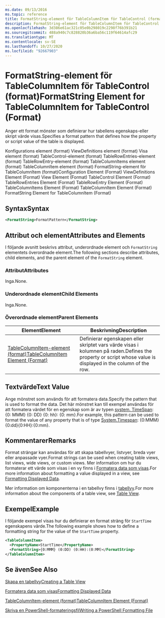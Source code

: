 ```yaml
---
ms.date: 09/13/2016
ms.topic: reference
title: FormatString-element för TableColumnItem för TableControl (format)
description: FormatString-element för TableColumnItem för TableControl (format)
ms.openlocfilehash: 3d386e61ac321c05e0b298019c2298f76b391b21
ms.sourcegitcommit: 488a940c7c828820b36a6ba56c119f64614afc29
ms.translationtype: MT
ms.contentlocale: sv-SE
ms.lasthandoff: 10/27/2020
ms.locfileid: "92667903"
---
```

# <a name="formatstring-element-for-tablecolumnitem-for-tablecontrol-format"></a><span data-ttu-id="20486-103">FormatString-element för TableColumnItem för TableControl (format)</span><span class="sxs-lookup"><span data-stu-id="20486-103">FormatString Element for TableColumnItem for TableControl (Format)</span></span>

<span data-ttu-id="20486-104">Anger ett format mönster som definierar hur tabellens egenskaps-eller skript värde visas.</span><span class="sxs-lookup"><span data-stu-id="20486-104">Specifies a format pattern that defines how the property or script value of the table is displayed.</span></span>

<span data-ttu-id="20486-105">Konfigurations element (format) ViewDefinitions element (format) Visa element (format) TableControl-element (format) TableRowEntries-element (format) TableRowEntry-element (format) TableColumnItems element (format) TableColumnItem element (format) FormatString-element för TableColumnItem (format)</span><span class="sxs-lookup"><span data-stu-id="20486-105">Configuration Element (Format) ViewDefinitions Element (Format) View Element (Format) TableControl Element (Format) TableRowEntries Element (Format) TableRowEntry Element (Format) TableColumnItems Element (Format) TableColumnItem Element (Format) FormatString Element for TableColumnItem (Format)</span></span>

## <a name="syntax"></a><span data-ttu-id="20486-106">Syntax</span><span class="sxs-lookup"><span data-stu-id="20486-106">Syntax</span></span>

```xml
<FormatString>FormatPattern</FormatString>
```

## <a name="attributes-and-elements"></a><span data-ttu-id="20486-107">Attribut och element</span><span class="sxs-lookup"><span data-stu-id="20486-107">Attributes and Elements</span></span>

<span data-ttu-id="20486-108">I följande avsnitt beskrivs attribut, underordnade element och `FormatString` elementets överordnade element.</span><span class="sxs-lookup"><span data-stu-id="20486-108">The following sections describe attributes, child elements, and the parent element of the `FormatString` element.</span></span>

### <a name="attributes"></a><span data-ttu-id="20486-109">Attribut</span><span class="sxs-lookup"><span data-stu-id="20486-109">Attributes</span></span>

<span data-ttu-id="20486-110">Inga.</span><span class="sxs-lookup"><span data-stu-id="20486-110">None.</span></span>

### <a name="child-elements"></a><span data-ttu-id="20486-111">Underordnade element</span><span class="sxs-lookup"><span data-stu-id="20486-111">Child Elements</span></span>

<span data-ttu-id="20486-112">Inga.</span><span class="sxs-lookup"><span data-stu-id="20486-112">None.</span></span>

### <a name="parent-elements"></a><span data-ttu-id="20486-113">Överordnade element</span><span class="sxs-lookup"><span data-stu-id="20486-113">Parent Elements</span></span>

|<span data-ttu-id="20486-114">Element</span><span class="sxs-lookup"><span data-stu-id="20486-114">Element</span></span>|<span data-ttu-id="20486-115">Beskrivning</span><span class="sxs-lookup"><span data-stu-id="20486-115">Description</span></span>|
|-------------|-----------------|
|[<span data-ttu-id="20486-116">TableColumnItem-element (format)</span><span class="sxs-lookup"><span data-stu-id="20486-116">TableColumnItem Element (Format)</span></span>](./tablecolumnitem-element-for-tablecolumnitems-for-tablecontrol-format.md)|<span data-ttu-id="20486-117">Definierar egenskapen eller skriptet vars värde visas i kolumnen på raden.</span><span class="sxs-lookup"><span data-stu-id="20486-117">Defines the property or script whose value is displayed in the column of the row.</span></span>|

## <a name="text-value"></a><span data-ttu-id="20486-118">Textvärde</span><span class="sxs-lookup"><span data-stu-id="20486-118">Text Value</span></span>

<span data-ttu-id="20486-119">Ange mönstret som används för att formatera data.</span><span class="sxs-lookup"><span data-stu-id="20486-119">Specify the pattern that is used to format the data.</span></span> <span data-ttu-id="20486-120">Det här mönstret kan till exempel användas för att formatera värdet för en egenskap som är av typen [system. TimeSpan](/dotnet/api/System.TimeSpan): {0: MMM} {0: DD} {0: hh}: {0: mm}.</span><span class="sxs-lookup"><span data-stu-id="20486-120">For example, this pattern can be used to format the value of any property that is of type [System.Timespan](/dotnet/api/System.TimeSpan): {0:MMM}{0:dd}{0:HH}:{0:mm}.</span></span>

## <a name="remarks"></a><span data-ttu-id="20486-121">Kommentarer</span><span class="sxs-lookup"><span data-stu-id="20486-121">Remarks</span></span>

<span data-ttu-id="20486-122">Format strängar kan användas för att skapa tabellvyer, listvyer, breda vyer eller anpassade vyer.</span><span class="sxs-lookup"><span data-stu-id="20486-122">Format strings can be used when creating table views, list views, wide views, or custom views.</span></span> <span data-ttu-id="20486-123">Mer information om hur du formaterar ett värde som visas i en vy finns i [Formatera data som visas](./formatting-displayed-data.md).</span><span class="sxs-lookup"><span data-stu-id="20486-123">For more information about formatting a value displayed in a view, see [Formatting Displayed Data](./formatting-displayed-data.md).</span></span>

<span data-ttu-id="20486-124">Mer information om komponenterna i en tabellvy finns i [tabellvy](./creating-a-table-view.md).</span><span class="sxs-lookup"><span data-stu-id="20486-124">For more information about the components of a table view, see [Table View](./creating-a-table-view.md).</span></span>

## <a name="example"></a><span data-ttu-id="20486-125">Exempel</span><span class="sxs-lookup"><span data-stu-id="20486-125">Example</span></span>

<span data-ttu-id="20486-126">I följande exempel visas hur du definierar en format sträng för `StartTime` egenskapens värde.</span><span class="sxs-lookup"><span data-stu-id="20486-126">The following example shows how to define a formatting string for the value of the `StartTime` property.</span></span>

```xml
<TableColumnItem>
  <PropertyName>StartTime</PropertyName>
  <FormatString>{0:MMM} (0:DD) (0:HH):(0:MM)</FormatString>
</TableColumnItem>
```

## <a name="see-also"></a><span data-ttu-id="20486-127">Se även</span><span class="sxs-lookup"><span data-stu-id="20486-127">See Also</span></span>

[<span data-ttu-id="20486-128">Skapa en tabellvy</span><span class="sxs-lookup"><span data-stu-id="20486-128">Creating a Table View</span></span>](./creating-a-table-view.md)

[<span data-ttu-id="20486-129">Formatera data som visas</span><span class="sxs-lookup"><span data-stu-id="20486-129">Formatting Displayed Data</span></span>](./formatting-displayed-data.md)

[<span data-ttu-id="20486-130">TableColumnItem-element (format)</span><span class="sxs-lookup"><span data-stu-id="20486-130">TableColumnItem Element (Format)</span></span>](./tablecolumnitem-element-for-tablecolumnitems-for-tablecontrol-format.md)

[<span data-ttu-id="20486-131">Skriva en PowerShell-formateringsfil</span><span class="sxs-lookup"><span data-stu-id="20486-131">Writing a PowerShell Formatting File</span></span>](./writing-a-powershell-formatting-file.md)
